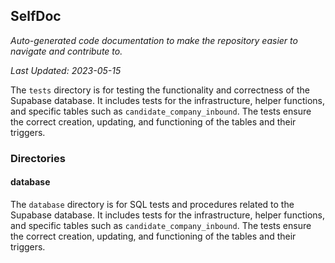 <!--- START SELFDOC --->
## SelfDoc
_Auto-generated code documentation to make the repository easier to navigate and contribute to._

_Last Updated: 2023-05-15_

The `tests` directory is for testing the functionality and correctness of the Supabase database. It includes tests for the infrastructure, helper functions, and specific tables such as `candidate_company_inbound`. The tests ensure the correct creation, updating, and functioning of the tables and their triggers.

### Directories
#### database
The `database` directory is for SQL tests and procedures related to the Supabase database. It includes tests for the infrastructure, helper functions, and specific tables such as `candidate_company_inbound`. The tests ensure the correct creation, updating, and functioning of the tables and their triggers.

<!--- END SELFDOC --->
